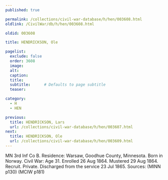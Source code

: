 ```yaml
---
published: true

permalink: /collections/civil-war-database/h/hen/003608.html
oldlink: /CivilWar/db/h/hen/003608.html

oldid: 003608

title: HENDRICKSON, Ole

pagelist:
  exclude: false
  order: 3608
  image: 
  alt:
  caption:
  title:
  subtitle:      # Defaults to page subtitle
  teaser:

category: 
  - H 
  - HEN

previous:
  title: HENDRICKSON, Lars
  url: /collections/civil-war-database/h/hen/003607.html  
next:
  title: HENDRICKSON, Ole
  url: /collections/civil-war-database/h/hen/003609.html   
---
```

MN 3rd Inf Co B. Residence: Warsaw, Goodhue County, Minnesota. Born in Norway. Civil War: Age 31. Enrolled 26 Aug 1864. Mustered 29 Aug 1864. Recruit. Private. Discharged from the service 23 Jul 1865. Sources: (MINN p130) (MCIW p181)